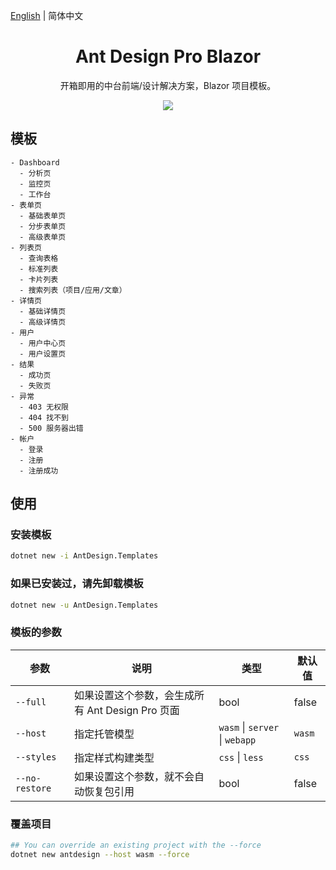 [English](./README.md) | 简体中文 

<h1 align="center">Ant Design Pro Blazor</h1>

<div align="center">

开箱即用的中台前端/设计解决方案，Blazor 项目模板。

![](https://user-images.githubusercontent.com/8186664/44953195-581e3d80-aec4-11e8-8dcb-54b9db38ec11.png)

</div>

## 模板

```
- Dashboard
  - 分析页
  - 监控页
  - 工作台
- 表单页
  - 基础表单页
  - 分步表单页
  - 高级表单页
- 列表页
  - 查询表格
  - 标准列表
  - 卡片列表
  - 搜索列表（项目/应用/文章）
- 详情页
  - 基础详情页
  - 高级详情页
- 用户
  - 用户中心页
  - 用户设置页
- 结果
  - 成功页
  - 失败页
- 异常
  - 403 无权限
  - 404 找不到
  - 500 服务器出错
- 帐户
  - 登录
  - 注册
  - 注册成功
```

## 使用

### 安装模板
```bash
dotnet new -i AntDesign.Templates
```

### 如果已安装过，请先卸载模板
```bash
dotnet new -u AntDesign.Templates
```

### 模板的参数

| 参数              | 说明                                             | 类型                           | 默认值 |
| ----------------- | ------------------------------------------------ | ------------------------------ | ------ |
| `--full`          | 如果设置这个参数，会生成所有 Ant Design Pro 页面   | bool                           | false  |
| `--host`          | 指定托管模型                                     | `wasm` \| `server` \| `webapp` | `wasm` |
| `--styles`        | 指定样式构建类型                                 |  `css` \| `less`                | `css` |
| `--no-restore`    | 如果设置这个参数，就不会自动恢复包引用             | bool                           | false  |


### 覆盖项目
```bash
## You can override an existing project with the --force
dotnet new antdesign --host wasm --force
```